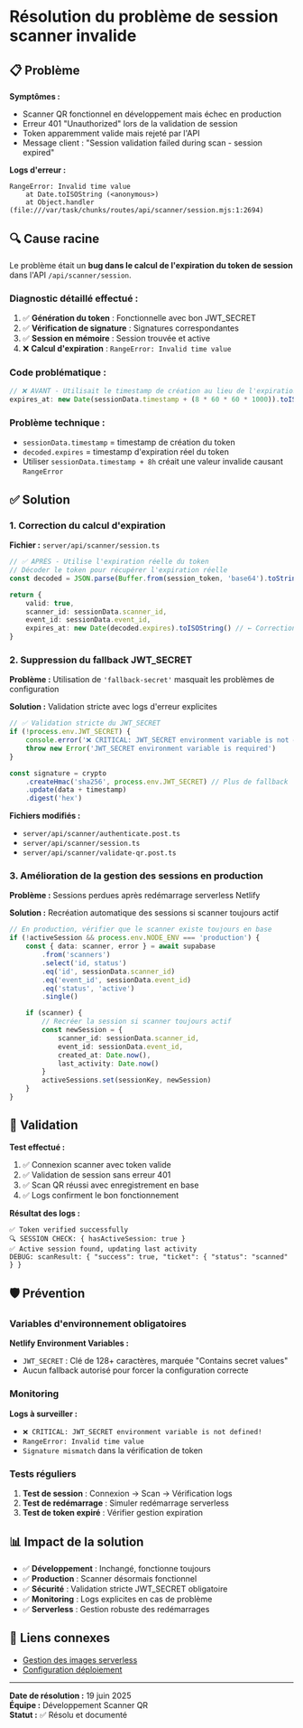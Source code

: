 # Résolution du problème de session scanner invalide

## 📋 Problème

**Symptômes :**
- Scanner QR fonctionnel en développement mais échec en production
- Erreur 401 "Unauthorized" lors de la validation de session
- Token apparemment valide mais rejeté par l'API
- Message client : "Session validation failed during scan - session expired"

**Logs d'erreur :**
```
RangeError: Invalid time value
    at Date.toISOString (<anonymous>)
    at Object.handler (file:///var/task/chunks/routes/api/scanner/session.mjs:1:2694)
```

## 🔍 Cause racine

Le problème était un **bug dans le calcul de l'expiration du token de session** dans l'API `/api/scanner/session`.

### Diagnostic détaillé effectué :

1. ✅ **Génération du token** : Fonctionnelle avec bon JWT_SECRET
2. ✅ **Vérification de signature** : Signatures correspondantes
3. ✅ **Session en mémoire** : Session trouvée et active
4. ❌ **Calcul d'expiration** : `RangeError: Invalid time value`

### Code problématique :
```typescript
// ❌ AVANT - Utilisait le timestamp de création au lieu de l'expiration
expires_at: new Date(sessionData.timestamp + (8 * 60 * 60 * 1000)).toISOString()
```

### Problème technique :
- `sessionData.timestamp` = timestamp de création du token
- `decoded.expires` = timestamp d'expiration réel du token
- Utiliser `sessionData.timestamp + 8h` créait une valeur invalide causant `RangeError`

## ✅ Solution

### 1. Correction du calcul d'expiration

**Fichier :** `server/api/scanner/session.ts`

```typescript
// ✅ APRÈS - Utilise l'expiration réelle du token
// Décoder le token pour récupérer l'expiration réelle
const decoded = JSON.parse(Buffer.from(session_token, 'base64').toString())

return {
    valid: true,
    scanner_id: sessionData.scanner_id,
    event_id: sessionData.event_id,
    expires_at: new Date(decoded.expires).toISOString() // ← Correction ici
}
```

### 2. Suppression du fallback JWT_SECRET

**Problème :** Utilisation de `'fallback-secret'` masquait les problèmes de configuration

**Solution :** Validation stricte avec logs d'erreur explicites

```typescript
// ✅ Validation stricte du JWT_SECRET
if (!process.env.JWT_SECRET) {
    console.error('❌ CRITICAL: JWT_SECRET environment variable is not defined!')
    throw new Error('JWT_SECRET environment variable is required')
}

const signature = crypto
    .createHmac('sha256', process.env.JWT_SECRET) // Plus de fallback
    .update(data + timestamp)
    .digest('hex')
```

**Fichiers modifiés :**
- `server/api/scanner/authenticate.post.ts`
- `server/api/scanner/session.ts`  
- `server/api/scanner/validate-qr.post.ts`

### 3. Amélioration de la gestion des sessions en production

**Problème :** Sessions perdues après redémarrage serverless Netlify

**Solution :** Recréation automatique des sessions si scanner toujours actif

```typescript
// En production, vérifier que le scanner existe toujours en base
if (!activeSession && process.env.NODE_ENV === 'production') {
    const { data: scanner, error } = await supabase
        .from('scanners')
        .select('id, status')
        .eq('id', sessionData.scanner_id)
        .eq('event_id', sessionData.event_id)
        .eq('status', 'active')
        .single()

    if (scanner) {
        // Recréer la session si scanner toujours actif
        const newSession = {
            scanner_id: sessionData.scanner_id,
            event_id: sessionData.event_id,
            created_at: Date.now(),
            last_activity: Date.now()
        }
        activeSessions.set(sessionKey, newSession)
    }
}
```

## 🧪 Validation

**Test effectué :**
1. ✅ Connexion scanner avec token valide
2. ✅ Validation de session sans erreur 401
3. ✅ Scan QR réussi avec enregistrement en base
4. ✅ Logs confirment le bon fonctionnement

**Résultat des logs :**
```
✅ Token verified successfully
🔍 SESSION CHECK: { hasActiveSession: true }
✅ Active session found, updating last activity
DEBUG: scanResult: { "success": true, "ticket": { "status": "scanned" } }
```

## 🛡️ Prévention

### Variables d'environnement obligatoires

**Netlify Environment Variables :**
- `JWT_SECRET` : Clé de 128+ caractères, marquée "Contains secret values"
- Aucun fallback autorisé pour forcer la configuration correcte

### Monitoring

**Logs à surveiller :**
- `❌ CRITICAL: JWT_SECRET environment variable is not defined!`
- `RangeError: Invalid time value` 
- `Signature mismatch` dans la vérification de token

### Tests réguliers

1. **Test de session** : Connexion → Scan → Vérification logs
2. **Test de redémarrage** : Simuler redémarrage serverless
3. **Test de token expiré** : Vérifier gestion expiration

## 📊 Impact de la solution

- ✅ **Développement** : Inchangé, fonctionne toujours
- ✅ **Production** : Scanner désormais fonctionnel  
- ✅ **Sécurité** : Validation stricte JWT_SECRET obligatoire
- ✅ **Monitoring** : Logs explicites en cas de problème
- ✅ **Serverless** : Gestion robuste des redémarrages

## 🔗 Liens connexes

- [Gestion des images serverless](./netlify-images-serverless.md)
- [Configuration déploiement](./deployment-configuration.md)

---

**Date de résolution :** 19 juin 2025  
**Équipe :** Développement Scanner QR  
**Statut :** ✅ Résolu et documenté
